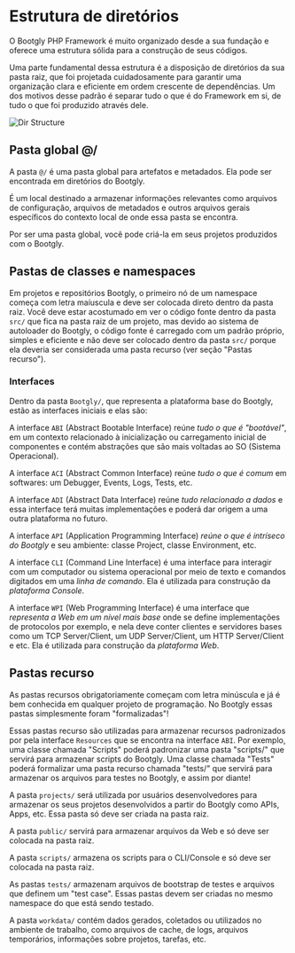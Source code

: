 # Estrutura de diretórios

O Bootgly PHP Framework é muito organizado desde a sua fundação e oferece uma estrutura sólida para a construção de seus códigos.

Uma parte fundamental dessa estrutura é a disposição de diretórios da sua pasta raiz, que foi projetada cuidadosamente para garantir uma organização clara e eficiente em ordem crescente de dependências. Um dos motivos desse padrão é separar tudo o que é do Framework em si, de tudo o que foi produzido através dele.

![Dir Structure](images/pages/Bootgly/basic/directory_structure-bootgly3.png)

## Pasta global @/

A pasta `@/` é uma pasta global para artefatos e metadados. Ela pode ser encontrada em diretórios do Bootgly.

É um local destinado a armazenar informações relevantes como arquivos de configuração, arquivos de metadados e outros arquivos gerais específicos do contexto local de onde essa pasta se encontra.

Por ser uma pasta global, você pode criá-la em seus projetos produzidos com o Bootgly.

## Pastas de classes e namespaces

Em projetos e repositórios Bootgly, o primeiro nó de um namespace começa com letra maíuscula e deve ser colocada direto dentro da pasta raiz. Você deve estar acostumado em ver o código fonte dentro da pasta `src/` que fica na pasta raiz de um projeto, mas devido ao sistema de autoloader do Bootgly, o código fonte é carregado com um padrão próprio, simples e eficiente e não deve ser colocado dentro da pasta `src/` porque ela deveria ser considerada uma pasta recurso (ver seção "Pastas recurso").

### Interfaces

Dentro da pasta `Bootgly/`, que representa a plataforma base do Bootgly, estão as interfaces iniciais e elas são:

A interface `ABI` (Abstract Bootable Interface) reúne _tudo o que é "bootável"_, em um contexto relacionado à inicialização ou carregamento inicial de componentes e contém abstrações que são mais voltadas ao SO (Sistema Operacional).

A interface `ACI` (Abstract Common Interface) reúne _tudo o que é comum_ em softwares: um Debugger, Events, Logs, Tests, etc.

A interface `ADI` (Abstract Data Interface) reúne _tudo relacionado a dados_ e essa interface terá muitas implementações e poderá dar origem a uma outra plataforma no futuro.

A interface `API` (Application Programming Interface) _reúne o que é intríseco do Bootgly_ e seu ambiente: classe Project, classe Environment, etc.

A interface `CLI` (Command Line Interface) é uma interface para interagir com um computador ou sistema operacional por meio de texto e comandos digitados em uma _linha de comando_. Ela é utilizada para construção da _plataforma Console_.

A interface `WPI` (Web Programming Interface) é uma interface que _representa a Web em um nível mais base_ onde se define implementações de protocolos por exemplo, e nela deve conter clientes e servidores bases como um TCP Server/Client, um UDP Server/Client, um HTTP Server/Client e etc. Ela é utilizada para construção da _plataforma Web_.

## Pastas recurso

As pastas recursos obrigatoriamente começam com letra minúscula e já é bem conhecida em qualquer projeto de programação. No Bootgly essas pastas simplesmente foram "formalizadas"!

Essas pastas recurso são utilizadas para armazenar recursos padronizados por pela interface `Resources` que se encontra na interface `ABI`. Por exemplo, uma classe chamada "Scripts" poderá padronizar uma pasta "scripts/" que servirá para armazenar scripts do Bootgly. Uma classe chamada "Tests" poderá formalizar uma pasta recurso chamada "tests/" que servirá para armazenar os arquivos para testes no Bootgly, e assim por diante!

A pasta `projects/` será utilizada por usuários desenvolvedores para armazenar os seus projetos desenvolvidos a partir do Bootgly como APIs, Apps, etc. Essa pasta só deve ser criada na pasta raiz.

A pasta `public/` servirá para armazenar arquivos da Web e só deve ser colocada na pasta raiz.

A pasta `scripts/` armazena os scripts para o CLI/Console e só deve ser colocada na pasta raiz.

As pastas `tests/` armazenam arquivos de bootstrap de testes e arquivos que definem um "test case". Essas pastas devem ser criadas no mesmo namespace do que está sendo testado.

A pasta `workdata/` contém dados gerados, coletados ou utilizados no ambiente de trabalho, como arquivos de cache, de logs, arquivos temporários, informações sobre projetos, tarefas, etc.
